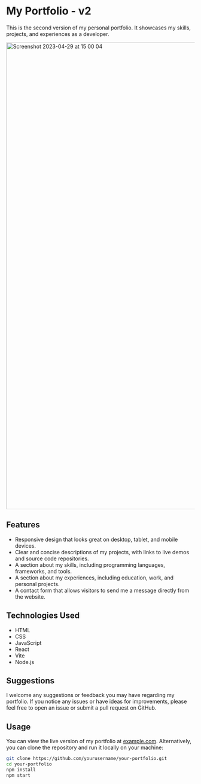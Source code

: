 # My Portfolio - v2

This is the second version of my personal portfolio. It showcases my skills, projects, and experiences as a developer.

<img width="1245" alt="Screenshot 2023-04-29 at 15 00 04" src="https://user-images.githubusercontent.com/100241036/235318088-c31af126-e4e4-4d38-917c-f4400bff4bce.png">

## Features

- Responsive design that looks great on desktop, tablet, and mobile devices.
- Clear and concise descriptions of my projects, with links to live demos and source code repositories.
- A section about my skills, including programming languages, frameworks, and tools.
- A section about my experiences, including education, work, and personal projects.
- A contact form that allows visitors to send me a message directly from the website.

## Technologies Used

- HTML
- CSS
- JavaScript
- React
- Vite
- Node.js

## Suggestions

I welcome any suggestions or feedback you may have regarding my portfolio. If you notice any issues or have ideas for improvements, please feel free to open an issue or submit a pull request on GitHub.


## Usage

You can view the live version of my portfolio at [example.com](https://pcelman.github.io/Portfolio_2.0/). 
Alternatively, you can clone the repository and run it locally on your machine:

```sh
git clone https://github.com/yourusername/your-portfolio.git
cd your-portfolio
npm install
npm start
